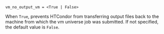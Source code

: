    vm_no_output_vm = <True | False>

When `True`, prevents HTCondor from transferring output files back to
the machine from which the vm universe job was submitted. If not
specified, the default value is `False`.
